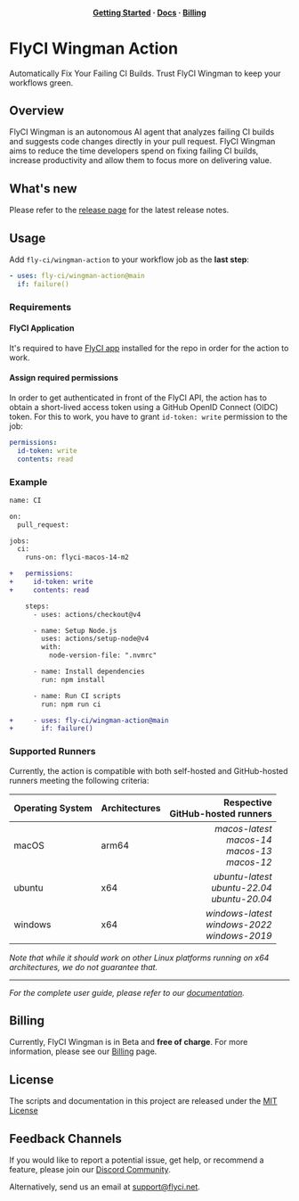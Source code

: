 <h4 align="center">
  <a href="https://flyci.net/docs/getting-started/flyci-wingman#getting-started-with-flyci-wingman-github-action-recommended">Getting Started</a>
  ·
  <a href="https://flyci.net/docs/flyci-wingman">Docs</a>
  ·
  <a href="https://flyci.net/docs/about/billing#billing-process">Billing</a>
</h4>

# FlyCI Wingman Action

Automatically Fix Your Failing CI Builds. Trust FlyCI Wingman to keep your workflows green.

## Overview

FlyCI Wingman is an autonomous AI agent that analyzes failing CI builds and suggests code changes directly in your pull request. FlyCI Wingman aims to reduce the time developers spend on fixing failing CI builds, increase productivity and allow them to focus more on delivering value.

## What's new

Please refer to the [release page](https://github.com/fly-ci/wingman-action/releases/latest) for the latest release notes.

## Usage

Add `fly-ci/wingman-action` to your workflow job as the **last step**:

```yaml
- uses: fly-ci/wingman-action@main
  if: failure()
```

### Requirements

#### FlyCI Application

It's required to have [FlyCI app](https://github.com/apps/flyci-prod/installations/select_target) installed for the repo in order for the action to work.

#### Assign required permissions

In order to get authenticated in front of the FlyCI API, the action has to obtain a short-lived access token using a GitHub OpenID Connect (OIDC) token.
For this to work, you have to grant `id-token: write` permission to the job:

```yaml
permissions:
  id-token: write
  contents: read
```

### Example

```diff
name: CI

on:
  pull_request:

jobs:
  ci:
    runs-on: flyci-macos-14-m2

+   permissions:
+     id-token: write
+     contents: read

    steps:
      - uses: actions/checkout@v4

      - name: Setup Node.js
        uses: actions/setup-node@v4
        with:
          node-version-file: ".nvmrc"

      - name: Install dependencies
        run: npm install

      - name: Run CI scripts
        run: npm run ci

+     - uses: fly-ci/wingman-action@main
+       if: failure()
```

### Supported Runners

Currently, the action is compatible with both self-hosted and GitHub-hosted runners meeting the following criteria:

| Operating System | Architectures |                      Respective <br/> GitHub-hosted runners |
| :--------------- | :------------ | ----------------------------------------------------------: |
| macOS            | arm64         | _macos-latest <br/> macos-14 <br/> macos-13 <br/> macos-12_ |
| ubuntu           | x64           |       _ubuntu-latest <br/> ubuntu-22.04 <br/> ubuntu-20.04_ |
| windows          | x64           |      _windows-latest <br/> windows-2022 <br/> windows-2019_ |

_Note that while it should work on other Linux platforms running on x64 architectures, we do not guarantee that._

---

_For the complete user guide, please refer to our [documentation](https://flyci.net/docs/flyci-wingman)._

## Billing

Currently, FlyCI Wingman is in Beta and **free of charge**. For more information, please see our [Billing](https://flyci.net/docs/about/billing#billing-process) page.

## License

The scripts and documentation in this project are released under the [MIT License](LICENSE)

## Feedback Channels

If you would like to report a potential issue, get help, or recommend a feature, please join our [Discord Community](https://github.com/fly-ci/wingman-action/discussions).

Alternatively, send us an email at [support@flyci.net](mailto:support@flyci.net?subject=send-feedback).
